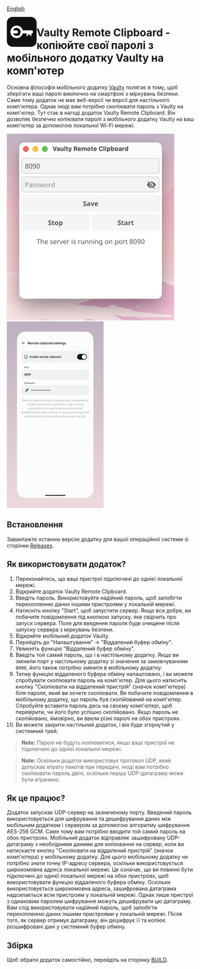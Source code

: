 [English](https://github.com/astsu-dev/vaulty-remote-clipboard)

<img align="left" width="80" height="80" src="assets/icon.png" alt="App icon" />

# Vaulty Remote Clipboard - копіюйте свої паролі з мобільного додатку Vaulty на комп'ютер

Основна філософія мобільного додатку [Vaulty](https://github.com/astsu-dev/vaulty-mobile) полягає в тому,
щоб зберігати ваші паролі виключно на смартфоні з міркувань безпеки.
Саме тому додаток не має веб-версії чи версії для настільного комп'ютера.
Однак іноді вам потрібно скопіювати пароль з Vaulty на комп'ютер.
Тут стає в нагоді додаток Vaulty Remote Clipboard.
Він дозволяє безпечно копіювати паролі з мобільного додатку Vaulty на ваш комп'ютер за допомогою локальної Wi-Fi мережі.

<p align="left">
    <img height="500" src="assets/vaulty-remote-clipboard-interface.jpeg" alt="App screenshot" />
    <img height="500" src="assets/vaulty-remote-clipboard-settings.png" alt="Vaulty app screenshot" />
</p>

## Встановлення

Завантажте останню версію додатку для вашої операційної системи зі сторінки [Releases](https://github.com/astsu-dev/vaulty-remote-clipboard/releases/latest).

## Як використовувати додаток?

1. Переконайтесь, що ваші пристрої підключені до однієї локальної мережі.
2. Відкрийте додаток Vaulty Remote Clipboard.
3. Введіть пароль. Використовуйте надійний пароль, щоб запобігти перехопленню даних іншими пристроями у локальній мережі.
4. Натисніть кнопку "Start", щоб запустити сервер.
Якщо все добре, ви побачите повідомлення під кнопкою запуску, яке свідчить про запуск сервера.
Поле для введення пароля буде очищене після запуску сервера з міркувань безпеки.
5. Відкрийте мобільний додаток Vaulty.
6. Перейдіть до "Налаштування" -> "Віддалений буфер обміну".
7. Увімкніть функцію "Віддалений буфер обміну".
8. Введіть той самий пароль, що і в настільному додатку.
Якщо ви змінили порт у настільному додатку зі значення за замовчуванням `8090`,
його також потрібно змінити в мобільному додатку.
9. Тепер функцію віддаленого буфера обміну налаштовано, і ви можете спробувати скопіювати пароль на комп'ютер.
Для цього натисніть кнопку "Скопіювати на віддалений пристрій" (значок комп'ютера) біля пароля,
який ви хочете скопіювати. Ви побачите повідомлення в мобільному додатку, що пароль був скопійований на комп'ютер.
Спробуйте вставити пароль десь на своєму комп'ютері, щоб перевірити, чи його було успішно скопійовано.
Якщо пароль не скопійовано, ймовірно, ви ввели різні паролі на обох пристроях.
10. Ви можете закрити настільний додаток, і він буде згорнутий у системний трей.

> **Note:** Паролі не будуть копіюватися, якщо ваші пристрої не підключені до однієї локальної мережі.

> **Note:** Оскільки додаток використовує протокол UDP, який допускає втрату пакетів при передачі, іноді вам потрібно скопіювати пароль двічі, оскільки першу UDP-датаграму може бути втрачено.

## Як це працює?

Додаток запускає UDP-сервер на зазначеному порту.
Введений пароль використовується для шифрування та дешифрування даних між мобільним додатком
і сервером за допомогою алгоритму шифрування AES-256 GCM.
Саме тому вам потрібно вводити той самий пароль на обох пристроях.
Мобільний додаток відправляє зашифровану UDP-датаграму з необхідними даними для копіювання на сервер,
коли ви натискаєте кнопку "Скопіювати на віддалений пристрій" (значок комп'ютера) у мобільному додатку.
Для цього мобільному додатку не потрібно знати точну IP-адресу сервера,
оскільки використовується широкомовна адреса локальної мережі.
Це означає, що ви повинні бути підключені до однієї локальної мережі на обох пристроях,
щоб використовувати функцію віддаленого буфера обміну.
Оскільки використовується широкомовна адреса, зашифрована датаграма надсилається всім пристроям у локальній мережі.
Однак лише пристрої з однаковим паролем шифрування можуть дешифрувати цю датаграму.
Вам слід використовувати надійний пароль, щоб запобігти перехопленню даних іншими пристроями у локальній мережі.
Після того, як сервер отримує датаграму, він дешифрує її та копіює розшифровані дані у системний буфер обміну.

## Збірка

Щоб зібрати додаток самостійно, перейдіть на сторінку [BUILD](https://github.com/astsu-dev/vaulty-remote-clipboard/blob/main/BUILD.md).
